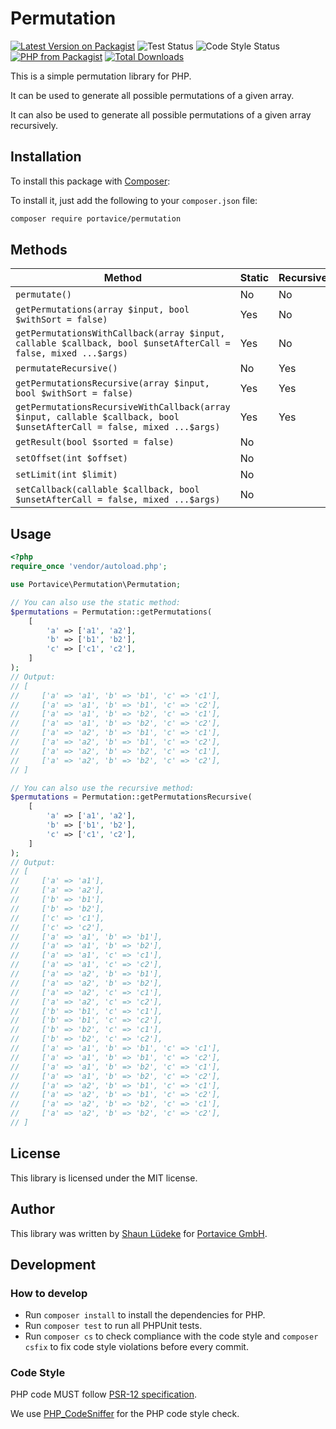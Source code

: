 # Permutation
[![Latest Version on Packagist](https://img.shields.io/packagist/v/portavice/permutation.svg?style=flat-square)](https://packagist.org/packages/portavice/permutation)
![Test Status](https://img.shields.io/github/actions/workflow/status/portavice/Permutation/tests.yml?branch=main&label=Tests)
![Code Style Status](https://img.shields.io/github/actions/workflow/status/portavice/Permutation/code-style.yml?branch=main&label=Code%20Style)
<a href="https://packagist.org/packages/portavice/permutation"><img src="https://img.shields.io/packagist/php-v/portavice/permutation.svg?style=flat-square" alt="PHP from Packagist"></a>
[![Total Downloads](https://img.shields.io/packagist/dt/portavice/permutation.svg?style=flat-square)](https://packagist.org/packages/portavice/permutation)

This is a simple permutation library for PHP.

It can be used to generate all possible permutations of a given array.

It can also be used to generate all possible permutations of a given array recursively. 
## Installation
To install this package with [Composer](https://getcomposer.org/):

To install it, just add the following to your `composer.json` file:

```bash
composer require portavice/permutation
```


## Methods
| Method                                                                                                                 | Static | Recursive |
|------------------------------------------------------------------------------------------------------------------------|--------|-----------|
| `permutate()`                                                                                                          | No     | No        |
| `getPermutations(array $input, bool $withSort = false)`                                                                | Yes    | No        |
| `getPermutationsWithCallback(array $input, callable $callback, bool $unsetAfterCall = false, mixed ...$args)`          | Yes    | No        |
| `permutateRecursive()`                                                                                                 | No     | Yes       |
| `getPermutationsRecursive(array $input, bool $withSort = false)`                                                       | Yes    | Yes       |
| `getPermutationsRecursiveWithCallback(array $input, callable $callback, bool $unsetAfterCall = false, mixed ...$args)` | Yes    | Yes       |
| `getResult(bool $sorted = false)`                                                                                      | No     |           |
| `setOffset(int $offset)`                                                                                               | No     |           |
| `setLimit(int $limit)`                                                                                                 | No     |           |
| `setCallback(callable $callback, bool $unsetAfterCall = false, mixed ...$args)`                                        | No     |           |


## Usage

```php
<?php
require_once 'vendor/autoload.php';

use Portavice\Permutation\Permutation;

// You can also use the static method:
$permutations = Permutation::getPermutations(
    [
        'a' => ['a1', 'a2'],
        'b' => ['b1', 'b2'],
        'c' => ['c1', 'c2'], 
    ]
);
// Output:
// [
//     ['a' => 'a1', 'b' => 'b1', 'c' => 'c1'],
//     ['a' => 'a1', 'b' => 'b1', 'c' => 'c2'],
//     ['a' => 'a1', 'b' => 'b2', 'c' => 'c1'],
//     ['a' => 'a1', 'b' => 'b2', 'c' => 'c2'],
//     ['a' => 'a2', 'b' => 'b1', 'c' => 'c1'],
//     ['a' => 'a2', 'b' => 'b1', 'c' => 'c2'],
//     ['a' => 'a2', 'b' => 'b2', 'c' => 'c1'],
//     ['a' => 'a2', 'b' => 'b2', 'c' => 'c2'],
// ]

// You can also use the recursive method:
$permutations = Permutation::getPermutationsRecursive(
    [
        'a' => ['a1', 'a2'],
        'b' => ['b1', 'b2'],
        'c' => ['c1', 'c2'], 
    ]
);
// Output:
// [
//     ['a' => 'a1'],
//     ['a' => 'a2'],
//     ['b' => 'b1'],
//     ['b' => 'b2'],
//     ['c' => 'c1'],
//     ['c' => 'c2'],
//     ['a' => 'a1', 'b' => 'b1'],
//     ['a' => 'a1', 'b' => 'b2'],
//     ['a' => 'a1', 'c' => 'c1'],
//     ['a' => 'a1', 'c' => 'c2'],
//     ['a' => 'a2', 'b' => 'b1'],
//     ['a' => 'a2', 'b' => 'b2'],
//     ['a' => 'a2', 'c' => 'c1'],
//     ['a' => 'a2', 'c' => 'c2'],
//     ['b' => 'b1', 'c' => 'c1'],
//     ['b' => 'b1', 'c' => 'c2'],
//     ['b' => 'b2', 'c' => 'c1'],
//     ['b' => 'b2', 'c' => 'c2'],
//     ['a' => 'a1', 'b' => 'b1', 'c' => 'c1'],
//     ['a' => 'a1', 'b' => 'b1', 'c' => 'c2'],
//     ['a' => 'a1', 'b' => 'b2', 'c' => 'c1'],
//     ['a' => 'a1', 'b' => 'b2', 'c' => 'c2'],
//     ['a' => 'a2', 'b' => 'b1', 'c' => 'c1'],
//     ['a' => 'a2', 'b' => 'b1', 'c' => 'c2'],
//     ['a' => 'a2', 'b' => 'b2', 'c' => 'c1'],
//     ['a' => 'a2', 'b' => 'b2', 'c' => 'c2'],
// ]
```

## License
This library is licensed under the MIT license.

## Author
This library was written by [Shaun Lüdeke](https://github.com/shaunluedeke) for [Portavice GmbH](https://portavice.de/).

## Development

### How to develop
- Run `composer install` to install the dependencies for PHP.
- Run `composer test` to run all PHPUnit tests.
- Run `composer cs` to check compliance with the code style and `composer csfix` to fix code style violations before every commit.

### Code Style
PHP code MUST follow [PSR-12 specification](https://www.php-fig.org/psr/psr-12/).

We use [PHP_CodeSniffer](https://github.com/squizlabs/PHP_CodeSniffer) for the PHP code style check.
